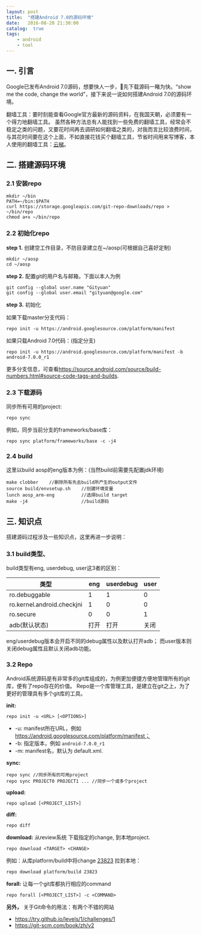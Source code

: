 ```yaml
---
layout: post
title:  "搭建Android 7.0的源码环境"
date:   2016-08-20 21:30:00
catalog:  true
tags:
    - android
    - tool
---
```


## 一. 引言

Google已发布Android 7.0源码，想要快人一步，先下载源码一睹为快。“show me the code, change the world”，接下来说一说如何搭建Android 7.0的源码环境。

翻墙工具：要时刻能查看Google官方最新的源码资料，在我国天朝，必须要有一个得力地翻墙工具。 虽然各种方法总有人能找到一些免费的翻墙工具，经常会不稳定之类的问题，又要花时间再去调研如何翻墙之类的，对我而言比较浪费时间，与其花时间要在这个上面，不如直接花钱买个翻墙工具，节省时间用来写博客，本人使用的翻墙工具：[云梯](http://hidewall.com/?r=1e46f8e05a50bf4c)。

## 二. 搭建源码环境

### 2.1 安装repo

    mkdir ~/bin
    PATH=~/bin:$PATH
    curl https://storage.googleapis.com/git-repo-downloads/repo > ~/bin/repo
    chmod a+x ~/bin/repo

### 2.2 初始化repo

**step 1.** 创建空工作目录，不防目录建立在~/aosp(可根据自己喜好定制)

    mkdir ~/aosp
    cd ~/aosp

**step 2.** 配置git的用户名与邮箱，下面以本人为例

    git config --global user.name "Gityuan"
    git config --global user.email "gityuan@google.com"

**step 3.** 初始化

如果下载master分支代码：

    repo init -u https://android.googlesource.com/platform/manifest

如果只载Android 7.0代码：(指定分支)

    repo init -u https://android.googlesource.com/platform/manifest -b android-7.0.0_r1

更多分支信息，可查看<https://source.android.com/source/build-numbers.html#source-code-tags-and-builds>.

### 2.3 下载源码

同步所有可用的project:

    repo sync

例如，同步当前分支的frameworks/base库：

    repo sync platform/frameworks/base -c -j4

### 2.4 build

这里以build aosp的eng版本为例：(当然build前需要先配置jdk环境)

    make clobber    //删除所有先去build所产生的output文件
    source build/envsetup.sh    //创建环境变量
    lunch aosp_arm-eng          //选择build target
    make -j4                    //build源码

## 三. 知识点

搭建源码过程涉及一些知识点，这里再进一步说明：

### 3.1 build类型、

build类型有eng, userdebug, user这3者的区别：

|类型|eng|userdebug|user|
|---|---|---|---|
|ro.debuggable|1|1|0|
|ro.kernel.android.checkjni|1|0|0|
|ro.secure|0|0|1|
|adb(默认状态)|打开|打开|关闭|

eng/userdebug版本会开启不同的debug属性以及默认打开adb； 而user版本则关闭debug属性且默认关闭adb功能。


### 3.2 Repo
Android系统源码是有非常多的git库组成的，为例更加便捷方便地管理所有的git库，便有了repo存在的价值。
Repo是一个库管理工具，是建立在git之上，为了更好的管理具有多个git库的工具。

**init:**

    repo init -u <URL> [<OPTIONS>]

- -u: manifest所在URL，例如 https://android.googlesource.com/platform/manifest；
- -b: 指定版本，例如 `android-7.0.0_r1`
- -m: manifest名，默认为 default.xml.

**sync:**

    repo sync //同步所有的可用project
    repo sync PROJECT0 PROJECT1 ... //同步一个或多个project

**upload:**

    repo upload [<PROJECT_LIST>]

**diff:**

    repo diff

**download:** 从review系统 下载指定的change, 到本地project.

    repo download <TARGET> <CHANGE>

例如：从库platform/build中将change [23823](https://android-review.googlesource.com/#/c/23823/) 拉到本地：

    repo download platform/build 23823

**forall:** 让每一个git库都执行相应的command

    repo forall [<PROJECT_LIST>] -c <COMMAND>


**另外，** 关于Git命令的用法：有两个不错的网站

- <https://try.github.io/levels/1/challenges/1>
- <https://git-scm.com/book/zh/v2>
